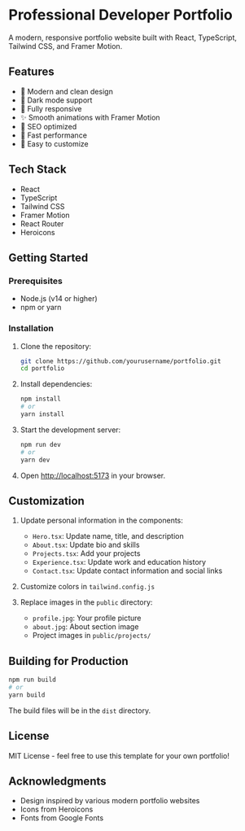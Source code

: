 # Professional Developer Portfolio

A modern, responsive portfolio website built with React, TypeScript, Tailwind CSS, and Framer Motion.

## Features

- 🎨 Modern and clean design
- 🌙 Dark mode support
- 📱 Fully responsive
- ✨ Smooth animations with Framer Motion
- 🎯 SEO optimized
- 🚀 Fast performance
- 📝 Easy to customize

## Tech Stack

- React
- TypeScript
- Tailwind CSS
- Framer Motion
- React Router
- Heroicons

## Getting Started

### Prerequisites

- Node.js (v14 or higher)
- npm or yarn

### Installation

1. Clone the repository:
   ```bash
   git clone https://github.com/yourusername/portfolio.git
   cd portfolio
   ```

2. Install dependencies:
   ```bash
   npm install
   # or
   yarn install
   ```

3. Start the development server:
   ```bash
   npm run dev
   # or
   yarn dev
   ```

4. Open [http://localhost:5173](http://localhost:5173) in your browser.

## Customization

1. Update personal information in the components:
   - `Hero.tsx`: Update name, title, and description
   - `About.tsx`: Update bio and skills
   - `Projects.tsx`: Add your projects
   - `Experience.tsx`: Update work and education history
   - `Contact.tsx`: Update contact information and social links

2. Customize colors in `tailwind.config.js`

3. Replace images in the `public` directory:
   - `profile.jpg`: Your profile picture
   - `about.jpg`: About section image
   - Project images in `public/projects/`

## Building for Production

```bash
npm run build
# or
yarn build
```

The build files will be in the `dist` directory.

## License

MIT License - feel free to use this template for your own portfolio!

## Acknowledgments

- Design inspired by various modern portfolio websites
- Icons from Heroicons
- Fonts from Google Fonts
